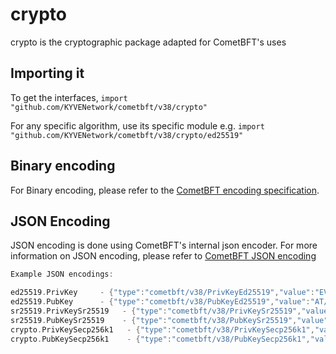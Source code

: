 # crypto

crypto is the cryptographic package adapted for CometBFT's uses

## Importing it

To get the interfaces,
`import "github.com/KYVENetwork/cometbft/v38/crypto"`

For any specific algorithm, use its specific module e.g.
`import "github.com/KYVENetwork/cometbft/v38/crypto/ed25519"`

## Binary encoding

For Binary encoding, please refer to the [CometBFT encoding specification](https://github.com/KYVENetwork/cometbft/v38/blob/v0.38.x/spec/core/encoding.md).

## JSON Encoding

JSON encoding is done using CometBFT's internal json encoder. For more information on JSON encoding, please refer to [CometBFT JSON encoding](https://github.com/KYVENetwork/cometbft/v38/blob/v0.38.x/libs/json/doc.go)

```go
Example JSON encodings:

ed25519.PrivKey     - {"type":"cometbft/v38/PrivKeyEd25519","value":"EVkqJO/jIXp3rkASXfh9YnyToYXRXhBr6g9cQVxPFnQBP/5povV4HTjvsy530kybxKHwEi85iU8YL0qQhSYVoQ=="}
ed25519.PubKey      - {"type":"cometbft/v38/PubKeyEd25519","value":"AT/+aaL1eB0477Mud9JMm8Sh8BIvOYlPGC9KkIUmFaE="}
sr25519.PrivKeySr25519   - {"type":"cometbft/v38/PrivKeySr25519","value":"xtYVH8UCIqfrY8FIFc0QEpAEBShSG4NT0zlEOVSZ2w4="}
sr25519.PubKeySr25519    - {"type":"cometbft/v38/PubKeySr25519","value":"8sKBLKQ/OoXMcAJVxBqz1U7TyxRFQ5cmliuHy4MrF0s="}
crypto.PrivKeySecp256k1   - {"type":"cometbft/v38/PrivKeySecp256k1","value":"zx4Pnh67N+g2V+5vZbQzEyRerX9c4ccNZOVzM9RvJ0Y="}
crypto.PubKeySecp256k1    - {"type":"cometbft/v38/PubKeySecp256k1","value":"A8lPKJXcNl5VHt1FK8a244K9EJuS4WX1hFBnwisi0IJx"}
```
